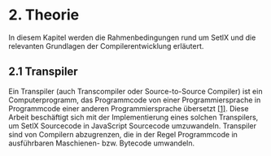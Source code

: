 # 2. Theorie

In diesem Kapitel werden die Rahmenbedingungen rund um SetlX und die relevanten Grundlagen der Compilerentwicklung erläutert.

## 2.1 Transpiler

Ein Transpiler (auch Transcompiler oder Source-to-Source Compiler) ist ein Computerprogramm, das Programmcode von einer Programmiersprache in Programmcode einer anderen Programmiersprache übersetzt [[1]](http://www.injoit.org/index.php/j1/article/view/295/242). Diese Arbeit beschäftigt sich mit der Implementierung eines solchen Transpilers, um SetlX Sourcecode in JavaScript Sourcecode umzuwandeln. Transpiler sind von Compilern abzugrenzen, die in der Regel Programmcode in ausführbaren Maschienen- bzw. Bytecode umwandeln.

## 
